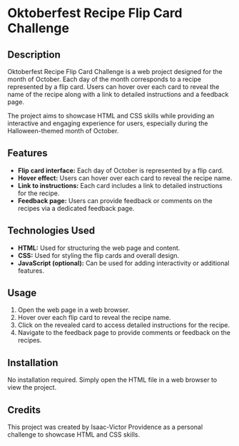 # Oktoberfest Recipe Flip Card Challenge

## Description
Oktoberfest Recipe Flip Card Challenge is a web project designed for the month of October. Each day of the month corresponds to a recipe represented by a flip card. Users can hover over each card to reveal the name of the recipe along with a link to detailed instructions and a feedback page.

The project aims to showcase HTML and CSS skills while providing an interactive and engaging experience for users, especially during the Halloween-themed month of October.

## Features
- **Flip card interface:** Each day of October is represented by a flip card.
- **Hover effect:** Users can hover over each card to reveal the recipe name.
- **Link to instructions:** Each card includes a link to detailed instructions for the recipe.
- **Feedback page:** Users can provide feedback or comments on the recipes via a dedicated feedback page.

## Technologies Used
- **HTML:** Used for structuring the web page and content.
- **CSS:** Used for styling the flip cards and overall design.
- **JavaScript (optional):** Can be used for adding interactivity or additional features.

## Usage
1. Open the web page in a web browser.
2. Hover over each flip card to reveal the recipe name.
3. Click on the revealed card to access detailed instructions for the recipe.
4. Navigate to the feedback page to provide comments or feedback on the recipes.

## Installation
No installation required. Simply open the HTML file in a web browser to view the project.

## Credits
This project was created by Isaac-Victor Providence as a personal challenge to showcase HTML and CSS skills. 

<!--## License
This project is licensed under the [Your License Name] License - see the [LICENSE.md](LICENSE.md) file for details. -->

